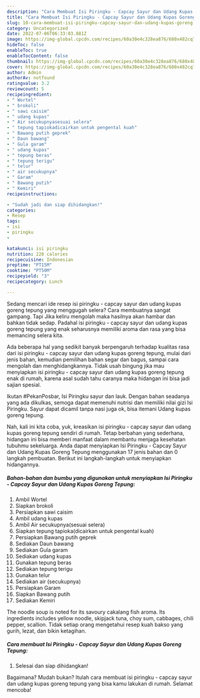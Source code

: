 ```yaml
---
description: "Cara Membuat Isi Piringku - Capcay Sayur dan Udang Kupas Goreng Tepung yang Sempurna, Buat Buka Puasa}"
title: "Cara Membuat Isi Piringku - Capcay Sayur dan Udang Kupas Goreng Tepung yang Sempurna, Buat Buka Puasa}"
slug: 10-cara-membuat-isi-piringku-capcay-sayur-dan-udang-kupas-goreng-tepung-yang-sempurna-buat-buka-puasa
category: Uncategorized
date: 2022-07-06T06:33:03.881Z
image: https://img-global.cpcdn.com/recipes/60a30e4c328ea876/680x482cq70/isi-piringku-capcay-sayur-dan-udang-kupas-goreng-tepung-foto-resep-utama.jpg
hideToc: false
enableToc: true
enableTocContent: false
thumbnail: https://img-global.cpcdn.com/recipes/60a30e4c328ea876/680x482cq70/isi-piringku-capcay-sayur-dan-udang-kupas-goreng-tepung-foto-resep-utama.jpg
cover: https://img-global.cpcdn.com/recipes/60a30e4c328ea876/680x482cq70/isi-piringku-capcay-sayur-dan-udang-kupas-goreng-tepung-foto-resep-utama.jpg
author: Admin
authorAv: notfound
ratingvalue: 3.2
reviewcount: 5
recipeingredient:
- " Wortel"
- " brokoli"
- " sawi caisim"
- " udang kupas"
- " Air secukupnyasesuai selera"
- " tepung tapiokadicairkan untuk pengental kuah"
- " Bawang putih geprek"
- " Daun bawang"
- " Gula garam"
- " udang kupas"
- " tepung beras"
- " tepung terigu"
- " telur"
- " air secukupnya"
- " Garam"
- " Bawang putih"
- " Kemiri"
recipeinstructions:

- "Sudah jadi dan siap dihidangkan!"
categories:
- Resep
tags:
- isi
- piringku
- 

katakunci: isi piringku  
nutrition: 228 calories
recipecuisine: Indonesian
preptime: "PT15M"
cooktime: "PT50M"
recipeyield: "3"
recipecategory: Lunch

---
```



Sedang mencari ide resep isi piringku - capcay sayur dan udang kupas goreng tepung yang menggugah selera? Cara membuatnya sangat gampang. Tapi Jika keliru mengolah maka hasilnya akan hambar dan bahkan tidak sedap. Padahal isi piringku - capcay sayur dan udang kupas goreng tepung yang enak seharusnya memiliki aroma dan rasa yang bisa memancing selera kita.


Ada beberapa hal yang sedikit banyak berpengaruh terhadap kualitas rasa dari isi piringku - capcay sayur dan udang kupas goreng tepung, mulai dari jenis bahan, kemudian pemilihan bahan segar dan bagus, sampai cara mengolah dan menghidangkannya. Tidak usah bingung jika mau menyiapkan isi piringku - capcay sayur dan udang kupas goreng tepung enak di rumah, karena asal sudah tahu caranya maka hidangan ini bisa jadi sajian spesial.

Ikutan #PekanPosbar, Isi Piringku sayur dan lauk. Dengan bahan seadanya yang ada dikulkas, semoga dapat memenuhi nutrisi dan memiliki nilai gizi Isi Piringku. Sayur dapat dicamil tanpa nasi juga ok, bisa itemani Udang kupas goreng tepung.


Nah, kali ini kita coba, yuk, kreasikan isi piringku - capcay sayur dan udang kupas goreng tepung sendiri di rumah. Tetap berbahan yang sederhana, hidangan ini bisa memberi manfaat dalam membantu menjaga kesehatan tubuhmu sekeluarga. Anda dapat menyiapkan Isi Piringku - Capcay Sayur dan Udang Kupas Goreng Tepung menggunakan 17 jenis bahan dan 0 langkah pembuatan. Berikut ini langkah-langkah untuk menyiapkan hidangannya.

<!--inarticleads1-->

##### Bahan-bahan dan bumbu yang digunakan untuk menyiapkan Isi Piringku - Capcay Sayur dan Udang Kupas Goreng Tepung:

1. Ambil  Wortel
1. Siapkan  brokoli
1. Persiapkan  sawi caisim
1. Ambil  udang kupas
1. Ambil  Air secukupnya(sesuai selera)
1. Siapkan  tepung tapioka(dicairkan untuk pengental kuah)
1. Persiapkan  Bawang putih geprek
1. Sediakan  Daun bawang
1. Sediakan  Gula garam
1. Sediakan  udang kupas
1. Gunakan  tepung beras
1. Sediakan  tepung terigu
1. Gunakan  telur
1. Sediakan  air (secukupnya)
1. Persiapkan  Garam
1. Siapkan  Bawang putih
1. Sediakan  Kemiri


The noodle soup is noted for its savoury cakalang fish aroma. Its ingredients includes yellow noodle, skipjack tuna, choy sum, cabbages, chili pepper, scallion. Tidak setiap orang mengetahui resep kuah bakso yang gurih, lezat, dan bikin ketagihan. 

<!--inarticleads2-->

##### Cara membuat Isi Piringku - Capcay Sayur dan Udang Kupas Goreng Tepung:


1. Selesai dan siap dihidangkan!



Bagaimana? Mudah bukan? Itulah cara membuat isi piringku - capcay sayur dan udang kupas goreng tepung yang bisa kamu lakukan di rumah. Selamat mencoba!
